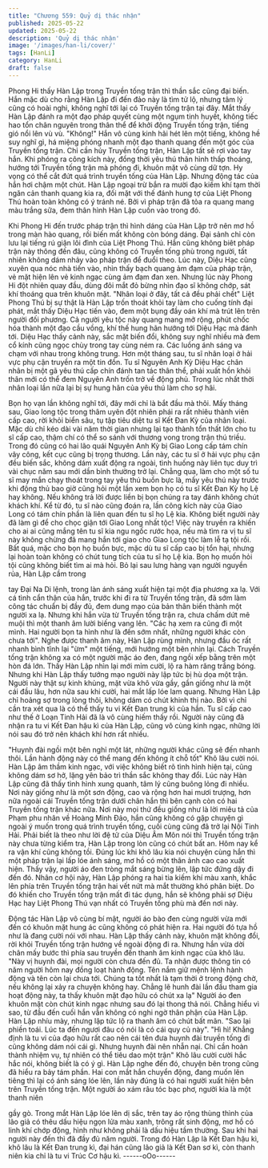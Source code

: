 ```yaml
---
title: "Chương 559: Quỷ dị thác nhận"
published: 2025-05-22
updated: 2025-05-22
description: 'Quỷ dị thác nhận'
image: '/images/han-li/cover/'
tags: [HanLi]
category: HanLi
draft: false
---
```


Phong Hi thấy Hàn Lập trong Truyền tống trận thì thần sắc cũng
đại biến.
Hắn mặc dù cho rằng Hàn Lập đi đến đảo này là tìm tử lộ, nhưng
tâm lý cũng có hoài nghi, không nghĩ tới lại có Truyền tống trận tại
đây.
Mắt thấy Hàn Lập đánh ra một đạo pháp quyết cùng một ngụm
tinh huyết, không tiếc hao tổn chân nguyên trong thân thể để khởi
động Truyền tống trận, tiếng gió nổi lên vù vù.
"Không!"
Hắn vô cùng kinh hãi hét lên một tiếng, không hề suy nghĩ gì, há
miệng phóng nhanh một đạo thanh quang đến một góc của
Truyền tống trận.
Chỉ cần hủy Truyền tống trận, Hàn Lập tất sẽ rơi vào tay hắn.
Khi phóng ra công kích này, đồng thời yêu thú thân hình thấp
thoáng, hướng tới Truyền tống trận mà phóng đi, khuôn mặt vô
cùng dữ tợn.
Hy vọng có thể cắt đứt quá trình truyền tống của Hàn Lập.
Nhưng động tác của hắn hơi chậm một chút.
Hàn Lập ngoại trừ bắn ra mười đạo kiếm khí tạm thời ngăn cản
thanh quang kia ra, đối mặt với thế đánh hung tợ của Liệt Phong
Thú hoàn toàn không có ý tránh né.
Bởi vì pháp trận đã tỏa ra quang mang màu trắng sữa, đem thân
hình Hàn Lập cuốn vào trong đó.

Khi Phong Hi đến trước pháp trận thì hình dáng của Hàn Lập trở
nên mơ hồ trong màn hào quang, rồi biến mất không còn bóng
dáng.
Đại sảnh chỉ còn lưu lại tiếng rú giận lôi đình của Liệt Phong Thú.
Hắn cũng không biêt pháp trận này thông đến đâu, cũng không có
Truyền tống phù trong người, tất nhiên không dám nhảy vào pháp
trận để đuổi theo.
Lúc này, Diệu Hạc cũng xuyên qua nóc nhà tiến vào, nhìn thấy
bạch quang ảm đạm của pháp trận, vẻ mặt hiện lên vẻ kinh ngạc
cùng ảm đạm đan xen.
Nhưng lúc này Phong Hi đột nhiên quay đầu, dùng đôi mắt đỏ
bừng nhìn đạo sĩ không chớp, sát khí thoáng qua trên khuôn mặt.
"Nhân loại ở đây, tất cả đều phải chết" Liệt Phong Thú bị sự thật
là Hàn Lập trốn thoát khỏi tay làm cho cuống tính đại phát, mắt
thấy Diệu Hạc tiến vào, đem một bụng đầy oán khí mà trút lên
trên người đối phương.
Cả người yêu tộc này quang mang mở rộng, phút chốc hóa thành
một đạo cầu vồng, khí thế hung hãn hướng tới Diệu Hạc mà đánh
tới.
Diệu Hạc thấy cảnh này, sắc mặt biến đổi, không suy nghĩ nhiều
mà đem cổ kính cũng ngọc chùy trong tay cùng ném ra.
Các luồng ánh sáng va chạm với nhau trong không trung.
Hơn một tháng sau, tu sĩ nhân loại ở hải vực phụ cận truyền ra
một tin đồn. Tu sĩ Nguyên Anh Kỳ Diệu Hạc chân nhân bị một gã
yêu thú cấp chín đánh tan tác thân thể, phải xuất hồn khỏi thân
mới có thể đem Nguyên Anh trốn trở về động phủ.
Trong lúc nhất thời nhân loại lần nữa lại bị sự hung hãn của yêu
thú làm cho sợ hãi.

Bọn họ vạn lần không nghĩ tới, đây mới chỉ là bắt đầu mà thôi.
Mấy tháng sau, Giao long tộc trong thâm uyên đột nhiên phái ra
rất nhiêu thành viên cấp cao, rời khỏi biển sâu, tụ tập tiêu diệt tu
sĩ Kết Đan Kỳ của nhân loại.
Mặc dù chỉ kéo dài vài năm thời gian nhưng lại tạo thành tổn thất
lớn cho tu sĩ cấp cao, thậm chí có thể so sánh với thương vong
trong trận thú triều.
Trong đó cũng có hai lão quái Nguyên Anh Kỳ bị Giao Long cấp
tám chín vây công, kết cục cũng bị trọng thương.
Lần này, các tu sĩ ở hải vực phụ cận đều biến sắc, không dám
xuất động ra ngoài, tình huống này liên tục duy trì vài chục năm
sau mới dần bình thường trở lại.
Chẳng qua, làm cho một số tu sĩ may mắn chạy thoát trong tay
yêu thú buồn bực là, mấy yêu thú này trước khi động thủ bao giờ
cũng hỏi một lần xem bọn họ có tu sĩ Kết Đan Kỳ họ Lệ hay
không. Nếu không trả lời được liền bị bọn chúng ra tay đánh
không chút khách khí.
Kể từ đó, tu sĩ nào cũng đoán ra, lần công kích này của Giao
Long có tám chín phần là liên quan đến tu sĩ họ Lệ kia.
Không biết người này đã làm gì để cho chọc giận tới Giao Long
nhất tộc!
Việc này truyền ra khiến cho ai ai cũng mắng tên tu sĩ kia ngu
ngốc rước họa, nếu mà tìm ra vị tu sĩ này không chừng đã mang
hắn tới giao cho Giao Long tộc làm lễ tạ tội rồi.
Bất quá, mặc cho bọn họ buồn bực, mặc dù tu sĩ cấp cao bị tổn
hại, nhưng lại hoàn toàn không có chút tung tích của tu sĩ họ Lệ
kia.
Bọn họ muốn hỏi tội cũng không biết tìm ai mà hỏi.
Bỏ lại sau lưng hàng vạn người nguyền rủa, Hàn Lập cầm trong

tay Đại Na Di lệnh, trong làn ánh sáng xuất hiện tại một địa
phương xa lạ.
Với cá tình cẩn thận của hắn, trước khi đi ra từ Truyền tống trận,
đã sớm làm công tác chuẩn bị đầy đủ, đem dung mạo của bản
thân biến thành một người xa lạ. Nhưng khi hắn vừa từ Truyền
tống trận ra, chưa chấm dứt mê muội thì một thanh âm lười biếng
vang lên.
"Các hạ xem ra cũng đi một mình. Hai người bọn ta hình như là
đến sớm nhất, những người khác còn chưa tới".
Nghe được thanh âm này, Hàn Lập rùng mình, nhưng đầu óc rất
nhanh bình tĩnh lại
"ừm" một tiếng, mới hướng một bên nhìn lại.
Cách Truyền tống trận không xa có một người mặc áo đen, đang
ngồi xếp bằng trên một hòn đá lớn.
Thấy Hàn Lập nhìn lại mới mỉm cười, lộ ra hàm răng trắng bóng.
Nhưng khi Hàn Lập thấy tướng mạo người này lập tức bị hù dọa
một trận.
Người này thật sự kinh khủng, mặt vừa khô vừa gầy, gần giống
như là một cái đầu lâu, hơn nữa sau khi cười, hai mắt lấp lóe lam
quang.
Nhưng Hàn Lập chỉ hoảng sợ trong lòng thôi, không dám có chút
khinh thị nào.
Bởi vì chỉ cần tra xét qua là có thể thấy tu vi Kết Đan trung kì của
hắn. Tu sĩ cấp cao như thế ở Loạn Tinh Hải đã là vô cùng hiếm
thấy rồi.
Người này cũng đã nhận ra tu vi Kết Đan hậu kì của Hàn Lập,
cũng vô cùng kinh ngạc, những lời nói sau đó trở nên khách khí
hơn rất nhiều.

"Huynh đài ngồi một bên nghỉ một lát, những người khác cũng sẽ
đến nhanh thôi. Lần hành động này có thể mang đến không ít chỗ
tốt" Khô lâu cười nói.
Hàn Lập âm thầm kinh ngạc, với việc không biết rõ tình hình hiện
tại, cũng không dám sơ hở, lặng yên bảo trì thần sắc không thay
đổi.
Lúc này Hàn Lập cũng đã thấy tình hình xung quanh, tâm lý cũng
buông lỏng đi nhiều.
Nơi này giống như là một sơn động, cao và rộng hơn hai mươi
trượng, hơn nữa ngoài cái Truyền tống trận dưới chân hắn thì
bên cạnh còn có hai Truyền tống trận khác nữa.
Nơi này mọi thứ đều giống như là lời miêu tả của Phạm phu nhân
về Hoàng Minh Đảo, hắn cũng không có gặp chuyện gì ngoài ý
muốn trong quá trình truyền tống, cuối cùng cũng đã trở lại Nội
Tinh Hải.
Phải biết là theo như lời đệ tử của Diệu Âm Môn nói thì Truyền
tống trận này chưa từng kiểm tra, Hàn Lập trong lòn cũng có chút
bất an.
Hôm nay kể ra vận khí cũng không tồi.
Đúng lúc khi khô lâu kia nói chuyện cùng hắn thì một pháp trận lại
lấp lóe ánh sáng, mơ hồ có một thân ảnh cao cao xuất hiện.
Thấy vậy, người áo đen tròng mắt sáng bừng lên, lập tức đứng
dậy đi đến đó.
Nhân cơ hội này, Hàn Lập phóng ra hai tia kiếm khí màu xanh,
khắc lên phía trên Truyền tống trận hai vết nứt mà mắt thường
khó phân biệt.
Do đó khiến cho Truyền tống trận mất đi tác dụng, hắn sẽ không
phải sợ Diệu Hạc hay Liệt Phong Thú vạn nhất có Truyền tống
phù mà đến nơi này.

Động tác Hàn Lập vô cùng bí mật, người áo bào đen cùng người
vừa mới đến có khuôn mặt hung ác cũng không có phát hiện ra.
Hai người đó tựa hồ như là đang cười nói với nhau.
Hàn Lập thấy cảnh này, khuôn mặt không đổi, rời khỏi Truyền
tống trận hướng về ngoài động đi ra. Nhưng hắn vừa dời chân
mấy bước thì phía sau truyền đến thanh âm kinh ngạc của khô
lâu.
"Này vị huynh đài, mọi người còn chưa đến đủ. Ta nhận được
thông tin có năm người hôm nay đồng loạt hành động. Tên nắm
giữ mệnh lệnh hành động và tên còn lại chưa tới. Chúng ta tốt
nhất là tạm thời ở trong động chờ, nếu không lại xảy ra chuyện
không hay. Chẳng lẽ hunh đài lần đầu tham gia hoạt động này, ta
thấy khuôn mặt đạo hữu có chút xa lạ" Người áo đen khuôn mặt
còn chút kinh ngạc nhưng sau đó lại thong thả nói.
Chẳng hiểu vì sao, từ đầu đến cuối hắn vẫn không có nghi ngờ
thân phận của Hàn Lập.
Hàn Lập nhíu mày, nhưng lập tức lộ ra thanh âm có chút bất mãn.
"Sao lại phiền toái. Lúc ta đến ngươi đâu có nói là có cái quy củ
này".
"Hì hì! Khẳng định là tu vi của đạo hữu rất cao nên cái tên đưa
huynh đài truyền tống đi cũng không dám nói cái gì. Nhưng huynh
đài nên nhẫn nại. Chỉ cần hoàn thành nhiệm vụ, tự nhiên có thể
tiêu dao một trận" Khô lâu cười cười hắc hắc nói, không biết là có
ý gì.
Hàn Lập nghe đến đó, chuyện bên trong cũng đã hiểu ra bảy tám
phần.
Hai con mắt hắn chuyển động, đang muốn lên tiêng thì lại có ánh
sáng lóe lên, lần này đúng là có hai người xuất hiện bên trên
Truyền tống trận.
Một người áo xám râu tóc bạc phơ, người kia là một thanh niên

gầy gò.
Trong mắt Hàn Lập lóe lên dị sắc, trên tay áo rộng thùng thình
của lão giả có thêu dấu hiệu ngọn lửa màu xanh, trông rất sinh
động, mơ hồ có linh khí chớp động, hình như không phải là dấu
hiệu tầm thường.
Sau khi hai người này đến thì đã đầy đủ năm người.
Trong đó Hàn Lập là Kết Đan hậu kì, khô lâu là Kết Đan trung kì,
đại hán cũng lão giả là Kết Đan sơ kì, còn thanh niên kia chỉ là tu
vi Trúc Cơ hậu kì.
------oOo------
